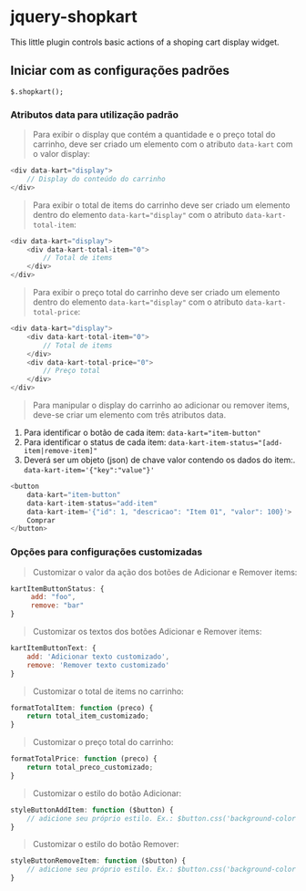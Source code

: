 # jquery-shopkart
This little plugin controls basic actions of a shoping cart display widget.

## Iniciar com as configurações padrões
```$.shopkart();```

### Atributos data para utilização padrão
> Para exibir o display que contém a quantidade e o preço total do carrinho, deve ser criado um elemento com o atributo ```data-kart``` com o valor display:
```javascript
<div data-kart="display">
    // Display do conteúdo do carrinho
</div>
```

> Para exibir o total de items do carrinho deve ser criado um elemento dentro do elemento ```data-kart="display"``` com o atributo ```data-kart-total-item```:
```javascript
<div data-kart="display">
    <div data-kart-total-item="0">
        // Total de items
    </div>
</div>
```

> Para exibir o preço total do carrinho deve ser criado um elemento dentro do elemento ```data-kart="display"``` com o atributo ```data-kart-total-price```:
```javascript
<div data-kart="display">
    <div data-kart-total-item="0">
        // Total de items
    </div>
    <div data-kart-total-price="0">
        // Preço total
    </div>
</div>
```

> Para manipular o display do carrinho ao adicionar ou remover items, deve-se criar um elemento com três atributos data.
1. Para identificar o botão de cada item: ```data-kart="item-button"```
2. Para identificar o status de cada item: ```data-kart-item-status="[add-item|remove-item]"```
4. Deverá ser um objeto (json) de chave valor contendo os dados do item:. ```data-kart-item='{"key":"value"}'```
```javascript
<button
    data-kart="item-button"
    data-kart-item-status="add-item"
    data-kart-item='{"id": 1, "descricao": "Item 01", "valor": 100}'>
    Comprar
</button>
```

### Opções para configurações customizadas
> Customizar o valor da ação dos botões de Adicionar e Remover items:
```javascript
kartItemButtonStatus: {
     add: "foo",
     remove: "bar"
}
```
> Customizar os textos dos botões Adicionar e Remover items:
```javascript
kartItemButtonText: {
    add: 'Adicionar texto customizado',
    remove: 'Remover texto customizado'
}
```

> Customizar o total de items no carrinho:
```javascript
formatTotalItem: function (preco) {
    return total_item_customizado;
}
```

> Customizar o preço total do carrinho:
```javascript
formatTotalPrice: function (preco) {
    return total_preco_customizado;
}
```

> Customizar o estilo do botão Adicionar:
```javascript
styleButtonAddItem: function ($button) {
    // adicione seu próprio estilo. Ex.: $button.css('background-color': "black")
}
```

> Customizar o estilo do botão Remover:
```javascript
styleButtonRemoveItem: function ($button) {
    // adicione seu próprio estilo. Ex.: $button.css('background-color': "grey")
}
```
